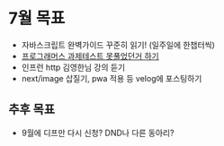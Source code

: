 # 7월 목표 
- 자바스크립트 완벽가이드 꾸준히 읽기! (일주일에 한챕터씩)
- [프로그래머스 과제테스트 못풀었던거 하기](https://programmers.co.kr/skill_check_assignments/298)
- 인프런 http 김영한님 강의 듣기
- next/image 삽질기, pwa 적용 등 velog에 포스팅하기

## 추후 목표
- 9월에 디프만 다시 신청? DND나 다른 동아리?
